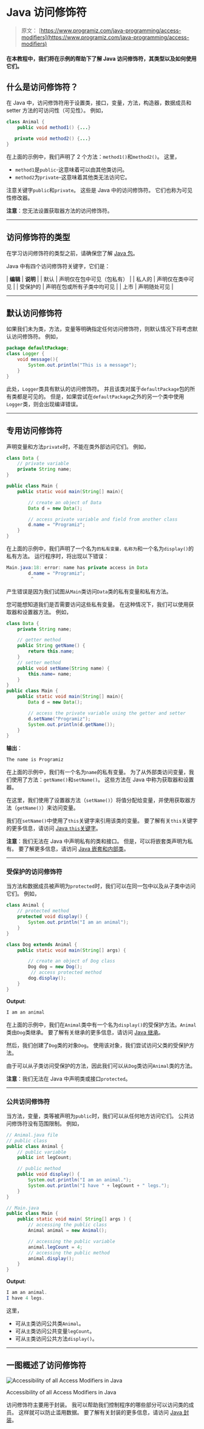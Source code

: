 # Java 访问修饰符

> 原文： [https://www.programiz.com/java-programming/access-modifiers](https://www.programiz.com/java-programming/access-modifiers)

#### 在本教程中，我们将在示例的帮助下了解 Java 访问修饰符，其类型以及如何使用它们。

## 什么是访问修饰符？

在 Java 中，访问修饰符用于设置类，接口，变量，方法，构造器，数据成员和 setter 方法的可访问性（可见性）。 例如，

```java
class Animal {
    public void method1() {...}

   private void method2() {...}
}
```

在上面的示例中，我们声明了 2 个方法：`method1()`和`method2()`。 这里，

*   `method1`是`public`-这意味着可以由其他类访问。
*   `method2`为`private`-这意味着其他类无法访问它。

注意关键字`public`和`private`。 这些是 Java 中的访问修饰符。 它们也称为可见性修改器。

**注意**：您无法设置获取器方法的访问修饰符。

* * *

## 访问修饰符的类型

在学习访问修饰符的类型之前，请确保您了解 [Java 包](/java-programming/packages-import "Java Packages")。

Java 中有四个访问修饰符关键字，它们是：

| **编辑** | **说明** |
| 默认 | 声明仅在包中可见（包私有） |
| 私人的 | 声明仅在类中可见 |
| 受保护的 | 声明在包或所有子类中均可见 |
| 上市 | 声明随处可见 |

* * *

## 默认访问修饰符

如果我们未为类，方法，变量等明确指定任何访问修饰符，则默认情况下将考虑默认访问修饰符。 例如，

```java
package defaultPackage;
class Logger {
    void message(){
        System.out.println("This is a message");
    }
}
```

此处，`Logger`类具有默认的访问修饰符。 并且该类对属于`defaultPackage`包的所有类都是可见的。 但是，如果尝试在`defaultPackage`之外的另一个类中使用`Logger`类，则会出现编译错误。

* * *

## 专用访问修饰符

声明变量和方法`private`时，不能在类外部访问它们。 例如，

```java
class Data {
    // private variable
    private String name;
}

public class Main {
    public static void main(String[] main){

        // create an object of Data
        Data d = new Data();

        // access private variable and field from another class
        d.name = "Programiz";
    }
}
```

在上面的示例中，我们声明了一个名为`的私有变量，名称为`和一个名为`display()`的私有方法。 运行程序时，将出现以下错误：

```java
Main.java:18: error: name has private access in Data
        d.name = "Programiz";
         ^
```

产生错误是因为我们试图从`Main`类访问`Data`类的私有变量和私有方法。

您可能想知道我们是否需要访问这些私有变量。 在这种情况下，我们可以使用获取器和设置器方法。 例如，

```java
class Data {
    private String name;

    // getter method
    public String getName() {
        return this.name;
    }
    // setter method
    public void setName(String name) {
        this.name= name;
    }
}
public class Main {
    public static void main(String[] main){
        Data d = new Data();

        // access the private variable using the getter and setter
        d.setName("Programiz");
        System.out.println(d.getName());
    }
}
```

**输出**：

```java
The name is Programiz
```

在上面的示例中，我们有一个名为`name`的私有变量。 为了从外部类访问变量，我们使用了方法：`getName()`和`setName()`。 这些方法在 Java 中称为获取器和设置器。

在这里，我们使用了设置器方法（`setName()`）将值分配给变量，并使用获取器方法（`getName()`）来访问变量。

我们在`setName()`中使用了`this`关键字来引用该类的变量。 要了解有关`this`关键字的更多信息，请访问 [Java `this`关键字](/java-programming/this-keyword "Java this Keyword")。

**注意**：我们无法在 Java 中声明私有的类和接口。 但是，可以将嵌套类声明为私有。 要了解更多信息，请访问 [Java 嵌套和内部类](/java-programming/nested-inner-class "Java Nested and Inner Class")。

* * *

### 受保护的访问修饰符

当方法和数据成员被声明为`protected`时，我们可以在同一包中以及从子类中访问它们。 例如，

```java
class Animal {
    // protected method
    protected void display() {
        System.out.println("I am an animal");
    }
}

class Dog extends Animal {
    public static void main(String[] args) {

        // create an object of Dog class
        Dog dog = new Dog();
         // access protected method
        dog.display();
    }
}
```

**Output**:

```java
I am an animal
```

在上面的示例中，我们在`Animal`类中有一个名为`display()`的受保护方法。`Animal`类由`Dog`类继承。 要了解有关继承的更多信息，请访问 [Java 继承](/java-programming/inheritance "Java Inheritance")。

然后，我们创建了`Dog`类的对象`Dog`。 使用该对象，我们尝试访问父类的受保护方法。

由于可以从子类访问受保护的方法，因此我们可以从`Dog`类访问`Animal`类的方法。

**注意**：我们无法在 Java 中声明类或接口`protected`。

* * *

### 公共访问修饰符

当方法，变量，类等被声明为`public`时，我们可以从任何地方访问它们。 公共访问修饰符没有范围限制。 例如，

```java
// Animal.java file
// public class
public class Animal {
    // public variable
    public int legCount;

    // public method
    public void display() {
        System.out.println("I am an animal.");
        System.out.println("I have " + legCount + " legs.");
    }
}

// Main.java
public class Main {
    public static void main( String[] args ) {
        // accessing the public class
        Animal animal = new Animal();

        // accessing the public variable
        animal.legCount = 4;
        // accessing the public method
        animal.display();
    }
}
```

**Output**:

```java
I am an animal.
I have 4 legs.
```

这里，

*   可从`主`类访问公共类`Animal`。
*   可从`主`类访问公共变量`legCount`。
*   可从`主`类访问公共方法`display()`。

* * *

## 一图概述了访问修饰符

![Accessibility of all Access Modifiers in Java](img/2d390a56daf23e3f76b9075aa101f39e.png "Accessibility of all Access Modifiers in Java")

Accessibility of all Access Modifiers in Java



访问修饰符主要用于封装。 我可以帮助我们控制程序的哪些部分可以访问类的成员。 这样就可以防止滥用数据。 要了解有关封装的更多信息，请访问 [Java 封装](/java-programming/encapsulation "Java Encapsulation")。